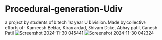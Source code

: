 # Procedural-generation-Udiv
a project by students of b.tech 1st year U Divisiion. Made by collective efforts of-
Kamleesh Beldar,
Kiran ardad,
Shivam Doke,
Abhay patil,
Ganesh Patil
![Screenshot 2024-11-30 045441](https://github.com/user-attachments/assets/45c3e8a9-f3f0-43c1-8669-f333ca906453)
![Screenshot 2024-11-30 042324](https://github.com/user-attachments/assets/56911561-9989-42bf-a227-c6bb857be949)
